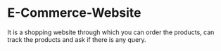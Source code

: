 # E-Commerce-Website
It is a shopping website through which you can order the products, can track the products and ask if there is any query.
